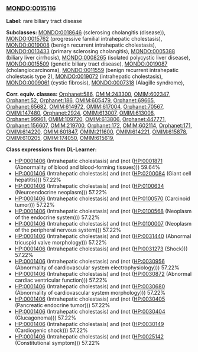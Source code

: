 
### [MONDO:0015116](http://purl.obolibrary.org/obo/MONDO_0015116)
**Label:** rare biliary tract disease

**Subclasses:** [MONDO:0018646](http://purl.obolibrary.org/obo/MONDO_0018646) (sclerosing cholangitis (disease)), [MONDO:0015762](http://purl.obolibrary.org/obo/MONDO_0015762) (progressive familial intrahepatic cholestasis), [MONDO:0019008](http://purl.obolibrary.org/obo/MONDO_0019008) (benign recurrent intrahepatic cholestasis), [MONDO:0013433](http://purl.obolibrary.org/obo/MONDO_0013433) (primary sclerosing cholangitis), [MONDO:0005388](http://purl.obolibrary.org/obo/MONDO_0005388) (biliary liver cirrhosis), [MONDO:0008265](http://purl.obolibrary.org/obo/MONDO_0008265) (isolated polycystic liver disease), [MONDO:0015509](http://purl.obolibrary.org/obo/MONDO_0015509) (genetic biliary tract disease), [MONDO:0019087](http://purl.obolibrary.org/obo/MONDO_0019087) (cholangiocarcinoma), [MONDO:0011559](http://purl.obolibrary.org/obo/MONDO_0011559) (benign recurrent intrahepatic cholestasis type 2), [MONDO:0019072](http://purl.obolibrary.org/obo/MONDO_0019072) (intrahepatic cholestasis), [MONDO:0009061](http://purl.obolibrary.org/obo/MONDO_0009061) (cystic fibrosis), [MONDO:0007318](http://purl.obolibrary.org/obo/MONDO_0007318) (Alagille syndrome), 

**Corr. equiv. classes:** [Orphanet:586](http://www.orpha.net/ORDO/Orphanet_586), [OMIM:243300](http://purl.obolibrary.org/obo/OMIM_243300), [OMIM:602347](http://purl.obolibrary.org/obo/OMIM_602347), [Orphanet:52](http://www.orpha.net/ORDO/Orphanet_52), [Orphanet:186](http://www.orpha.net/ORDO/Orphanet_186), [OMIM:605479](http://purl.obolibrary.org/obo/OMIM_605479), [Orphanet:69665](http://www.orpha.net/ORDO/Orphanet_69665), [Orphanet:65682](http://www.orpha.net/ORDO/Orphanet_65682), [OMIM:614972](http://purl.obolibrary.org/obo/OMIM_614972), [OMIM:617004](http://purl.obolibrary.org/obo/OMIM_617004), [Orphanet:70567](http://www.orpha.net/ORDO/Orphanet_70567), [OMIM:147480](http://purl.obolibrary.org/obo/OMIM_147480), [Orphanet:2924](http://www.orpha.net/ORDO/Orphanet_2924), [OMIM:613007](http://purl.obolibrary.org/obo/OMIM_613007), [OMIM:613008](http://purl.obolibrary.org/obo/OMIM_613008), [Orphanet:99961](http://www.orpha.net/ORDO/Orphanet_99961), [OMIM:109720](http://purl.obolibrary.org/obo/OMIM_109720), [OMIM:613806](http://purl.obolibrary.org/obo/OMIM_613806), [Orphanet:447771](http://www.orpha.net/ORDO/Orphanet_447771), [Orphanet:156607](http://www.orpha.net/ORDO/Orphanet_156607), [OMIM:219700](http://purl.obolibrary.org/obo/OMIM_219700), [Orphanet:172](http://www.orpha.net/ORDO/Orphanet_172), [OMIM:602114](http://purl.obolibrary.org/obo/OMIM_602114), [Orphanet:171](http://www.orpha.net/ORDO/Orphanet_171), [OMIM:614220](http://purl.obolibrary.org/obo/OMIM_614220), [OMIM:601847](http://purl.obolibrary.org/obo/OMIM_601847), [OMIM:211600](http://purl.obolibrary.org/obo/OMIM_211600), [OMIM:614221](http://purl.obolibrary.org/obo/OMIM_614221), [OMIM:615878](http://purl.obolibrary.org/obo/OMIM_615878), [OMIM:610205](http://purl.obolibrary.org/obo/OMIM_610205), [OMIM:174050](http://purl.obolibrary.org/obo/OMIM_174050), [OMIM:615619](http://purl.obolibrary.org/obo/OMIM_615619), 

**Class expressions from DL-Learner:**

- [HP:0001406](http://purl.obolibrary.org/obo/HP_0001406) (Intrahepatic cholestasis) and (not ([HP:0001871](http://purl.obolibrary.org/obo/HP_0001871) (Abnormality of blood and blood-forming tissues))) 59.64%
- [HP:0001406](http://purl.obolibrary.org/obo/HP_0001406) (Intrahepatic cholestasis) and (not ([HP:0200084](http://purl.obolibrary.org/obo/HP_0200084) (Giant cell hepatitis))) 57.22%
- [HP:0001406](http://purl.obolibrary.org/obo/HP_0001406) (Intrahepatic cholestasis) and (not ([HP:0100634](http://purl.obolibrary.org/obo/HP_0100634) (Neuroendocrine neoplasm))) 57.22%
- [HP:0001406](http://purl.obolibrary.org/obo/HP_0001406) (Intrahepatic cholestasis) and (not ([HP:0100570](http://purl.obolibrary.org/obo/HP_0100570) (Carcinoid tumor))) 57.22%
- [HP:0001406](http://purl.obolibrary.org/obo/HP_0001406) (Intrahepatic cholestasis) and (not ([HP:0100568](http://purl.obolibrary.org/obo/HP_0100568) (Neoplasm of the endocrine system))) 57.22%
- [HP:0001406](http://purl.obolibrary.org/obo/HP_0001406) (Intrahepatic cholestasis) and (not ([HP:0100007](http://purl.obolibrary.org/obo/HP_0100007) (Neoplasm of the peripheral nervous system))) 57.22%
- [HP:0001406](http://purl.obolibrary.org/obo/HP_0001406) (Intrahepatic cholestasis) and (not ([HP:0031440](http://purl.obolibrary.org/obo/HP_0031440) (Abnormal tricuspid valve morphology))) 57.22%
- [HP:0001406](http://purl.obolibrary.org/obo/HP_0001406) (Intrahepatic cholestasis) and (not ([HP:0031273](http://purl.obolibrary.org/obo/HP_0031273) (Shock))) 57.22%
- [HP:0001406](http://purl.obolibrary.org/obo/HP_0001406) (Intrahepatic cholestasis) and (not ([HP:0030956](http://purl.obolibrary.org/obo/HP_0030956) (Abnormality of cardiovascular system electrophysiology))) 57.22%
- [HP:0001406](http://purl.obolibrary.org/obo/HP_0001406) (Intrahepatic cholestasis) and (not ([HP:0030872](http://purl.obolibrary.org/obo/HP_0030872) (Abnormal cardiac ventricular function))) 57.22%
- [HP:0001406](http://purl.obolibrary.org/obo/HP_0001406) (Intrahepatic cholestasis) and (not ([HP:0030680](http://purl.obolibrary.org/obo/HP_0030680) (Abnormality of cardiovascular system morphology))) 57.22%
- [HP:0001406](http://purl.obolibrary.org/obo/HP_0001406) (Intrahepatic cholestasis) and (not ([HP:0030405](http://purl.obolibrary.org/obo/HP_0030405) (Pancreatic endocrine tumor))) 57.22%
- [HP:0001406](http://purl.obolibrary.org/obo/HP_0001406) (Intrahepatic cholestasis) and (not ([HP:0030404](http://purl.obolibrary.org/obo/HP_0030404) (Glucagonoma))) 57.22%
- [HP:0001406](http://purl.obolibrary.org/obo/HP_0001406) (Intrahepatic cholestasis) and (not ([HP:0030149](http://purl.obolibrary.org/obo/HP_0030149) (Cardiogenic shock))) 57.22%
- [HP:0001406](http://purl.obolibrary.org/obo/HP_0001406) (Intrahepatic cholestasis) and (not ([HP:0025142](http://purl.obolibrary.org/obo/HP_0025142) (Constitutional symptom))) 57.22%



